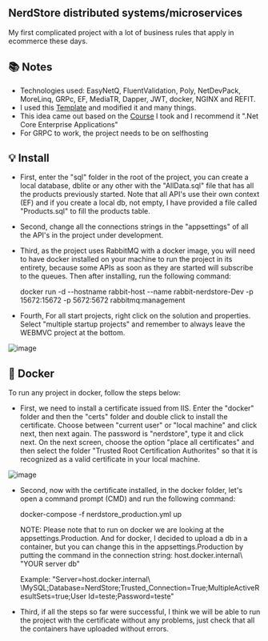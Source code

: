 ## NerdStore distributed systems/microservices

My first complicated project with a lot of business rules that apply in ecommerce these days.

## :books: Notes

- Technologies used: EasyNetQ, FluentValidation, Poly, NetDevPack, MoreLinq, GRPc, EF, MediaTR, Dapper, JWT, docker, NGINX and REFIT.
- I used this <a href="https://technext.github.io/cozastore/">Template</a>  and modified it and many things.
- This idea came out based on the <a href="https://desenvolvedor.io/">Course</a> I took and I recommend it ".Net Core Enterprise Applications"
- For GRPC to work, the project needs to be on selfhosting

## :bulb: Install

- First, enter the "sql" folder in the root of the project, you can create a local database, dblite or any other with the "AllData.sql" file that has all the products previously started.
Note that all API's use their own context (EF) and if you create a local db, not empty, I have provided a file called "Products.sql" to fill the products table.

- Second, change all the connections strings in the "appsettings" of all the API's in the project under development.

- Third, as the project uses RabbitMQ with a docker image, you will need to have docker installed on your machine to run the project in its entirety, because some APIs as soon as they are started will subscribe to the queues. Then after installing, run the following command:

  docker run -d --hostname rabbit-host --name rabbit-nerdstore-Dev -p 15672:15672 -p 5672:5672 rabbitmq:management
  
- Fourth, For all start projects, right click on the solution and properties. Select "multiple startup projects" and remember to always leave the WEBMVC project at the bottom.

![image](https://user-images.githubusercontent.com/100293387/210110996-b3406de6-d947-4543-94e6-18b074863de4.png)

## :whale: Docker

To run any project in docker, follow the steps below:

- First, we need to install a certificate issued from IIS.
Enter the "docker" folder and then the "certs" folder and double click to install the certificate.
Choose between "current user" or "local machine" and click next, then next again. The password is "nerdstore", 
type it and click next. On the next screen, choose the option "place all certificates" and then select the folder 
"Trusted Root Certification Authorites" so that it is recognized as a valid certificate in your local machine.

![image](https://user-images.githubusercontent.com/100293387/210111346-eba75c55-4283-435f-802d-06b5ce058495.png)

- Second, now with the certificate installed, in the docker folder, let's open a command prompt (CMD) and run the following command:

  docker-compose -f nerdstore_production.yml up 

  NOTE: Please note that to run on docker we are looking at the appsettings.Production. And for docker, I decided to upload a db in a container, but you can change   this in the appsettings.Production by putting the command in the connection string: host.docker.internal\ \"YOUR server db"

  Example: "Server=host.docker.internal\ \MySQL;Database=NerdStore;Trusted_Connection=True;MultipleActiveResultSets=true;User Id=teste;Password=teste"

- Third, if all the steps so far were successful, I think we will be able to run the project with the certificate without any problems, just check that all the containers have uploaded without errors.

